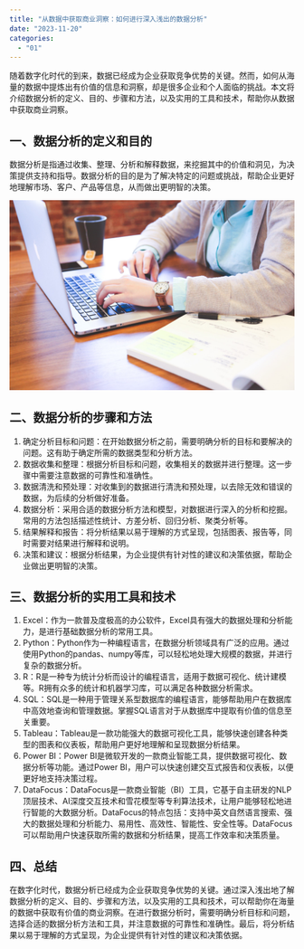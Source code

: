 ```yaml
---
title: "从数据中获取商业洞察：如何进行深入浅出的数据分析"
date: "2023-11-20"
categories: 
  - "01"
---
```


随着数字化时代的到来，数据已经成为企业获取竞争优势的关键。然而，如何从海量的数据中提炼出有价值的信息和洞察，却是很多企业和个人面临的挑战。本文将介绍数据分析的定义、目的、步骤和方法，以及实用的工具和技术，帮助你从数据中获取商业洞察。

## 一、数据分析的定义和目的

数据分析是指通过收集、整理、分析和解释数据，来挖掘其中的价值和洞见，为决策提供支持和指导。数据分析的目的是为了解决特定的问题或挑战，帮助企业更好地理解市场、客户、产品等信息，从而做出更明智的决策。

![](images/1697699371-student-849825-scaled.jpg)

## 二、数据分析的步骤和方法

1. 确定分析目标和问题：在开始数据分析之前，需要明确分析的目标和要解决的问题。这有助于确定所需的数据类型和分析方法。
2. 数据收集和整理：根据分析目标和问题，收集相关的数据并进行整理。这一步骤中需要注意数据的可靠性和准确性。
3. 数据清洗和预处理：对收集到的数据进行清洗和预处理，以去除无效和错误的数据，为后续的分析做好准备。
4. 数据分析：采用合适的数据分析方法和模型，对数据进行深入的分析和挖掘。常用的方法包括描述性统计、方差分析、回归分析、聚类分析等。
5. 结果解释和报告：将分析结果以易于理解的方式呈现，包括图表、报告等，同时需要对结果进行解释和说明。
6. 决策和建议：根据分析结果，为企业提供有针对性的建议和决策依据，帮助企业做出更明智的决策。

## 三、数据分析的实用工具和技术

1. Excel：作为一款普及度极高的办公软件，Excel具有强大的数据处理和分析能力，是进行基础数据分析的常用工具。
2. Python：Python作为一种编程语言，在数据分析领域具有广泛的应用。通过使用Python的pandas、numpy等库，可以轻松地处理大规模的数据，并进行复杂的数据分析。
3. R：R是一种专为统计分析而设计的编程语言，适用于数据可视化、统计建模等。R拥有众多的统计和机器学习库，可以满足各种数据分析需求。
4. SQL：SQL是一种用于管理关系型数据库的编程语言，能够帮助用户在数据库中高效地查询和管理数据。掌握SQL语言对于从数据库中提取有价值的信息至关重要。
5. Tableau：Tableau是一款功能强大的数据可视化工具，能够快速创建各种类型的图表和仪表板，帮助用户更好地理解和呈现数据分析结果。
6. Power BI：Power BI是微软开发的一款商业智能工具，提供数据可视化、数据分析等功能。通过Power BI，用户可以快速创建交互式报告和仪表板，以便更好地支持决策过程。
7. DataFocus：DataFocus是一款商业智能（BI）工具，它基于自主研发的NLP顶层技术、AI深度交互技术和雪花模型等专利算法技术，让用户能够轻松地进行智能的大数据分析。DataFocus的特点包括：支持中英文自然语言搜索、强大的数据处理和分析能力、易用性、高效性、智能性、安全性等。DataFocus可以帮助用户快速获取所需的数据和分析结果，提高工作效率和决策质量。

## 四、总结

在数字化时代，数据分析已经成为企业获取竞争优势的关键。通过深入浅出地了解数据分析的定义、目的、步骤和方法，以及实用的工具和技术，可以帮助你在海量的数据中获取有价值的商业洞察。在进行数据分析时，需要明确分析目标和问题，选择合适的数据分析方法和工具，并注意数据的可靠性和准确性。最后，将分析结果以易于理解的方式呈现，为企业提供有针对性的建议和决策依据。
